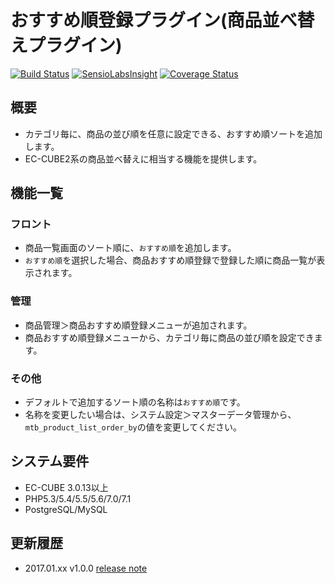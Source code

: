 # おすすめ順登録プラグイン(商品並べ替えプラグイン)

[![Build Status](https://travis-ci.org/EC-CUBE/product-priority-plugin.svg?branch=master)](https://travis-ci.org/EC-CUBE/product-priority-plugin)
[![SensioLabsInsight](https://insight.sensiolabs.com/projects/7126b7f0-4e67-4aba-86cb-08d8214975fe/mini.png)](https://insight.sensiolabs.com/projects/7126b7f0-4e67-4aba-86cb-08d8214975fe)
[![Coverage Status](https://coveralls.io/repos/github/EC-CUBE/product-priority-plugin/badge.svg?branch=master)](https://coveralls.io/github/EC-CUBE/product-priority-plugin?branch=master)

## 概要

- カテゴリ毎に、商品の並び順を任意に設定できる、おすすめ順ソートを追加します。
- EC-CUBE2系の商品並べ替えに相当する機能を提供します。

## 機能一覧

### フロント

- 商品一覧画面のソート順に、`おすすめ順`を追加します。
- `おすすめ順`を選択した場合、商品おすすめ順登録で登録した順に商品一覧が表示されます。

### 管理

- 商品管理＞商品おすすめ順登録メニューが追加されます。
- 商品おすすめ順登録メニューから、カテゴリ毎に商品の並び順を設定できます。

### その他

- デフォルトで追加するソート順の名称は`おすすめ順`です。
- 名称を変更したい場合は、システム設定＞マスターデータ管理から、`mtb_product_list_order_by`の値を変更してください。

## システム要件

- EC-CUBE 3.0.13以上
- PHP5.3/5.4/5.5/5.6/7.0/7.1
- PostgreSQL/MySQL

## 更新履歴
- 2017.01.xx v1.0.0 [release note](http://)
